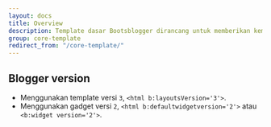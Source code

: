 ```yaml
---
layout: docs
title: Overview
description: Template dasar Bootsblogger dirancang untuk memberikan kemudahan dengan mengubahsuaikan fitur bawaan Blogger dan menambahkan fitur-fitur baru.
group: core-template
redirect_from: "/core-template/"
---
```


## Blogger version

- Menggunakan template versi `3`, `<html b:layoutsVersion='3'>`.
- Menggunakan gadget versi `2`, `<html b:defaultwidgetversion='2'>` atau `<b:widget version='2'>`.
